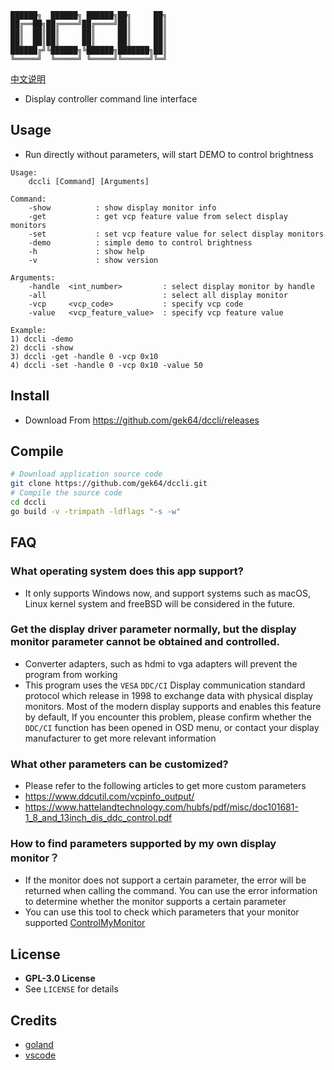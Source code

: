 ```
██████╗  ██████╗ ██████╗██╗     ██╗
██╔══██╗██╔════╝██╔════╝██║     ██║
██║  ██║██║     ██║     ██║     ██║
██║  ██║██║     ██║     ██║     ██║
██████╔╝╚██████╗╚██████╗███████╗██║
╚═════╝  ╚═════╝ ╚═════╝╚══════╝╚═╝
```

[中文说明](https://github.com/gek64/dccli/blob/main/README_chs.md)
- Display controller command line interface

## Usage
- Run directly without parameters, will start DEMO to control brightness
```
Usage:
    dccli [Command] [Arguments]

Command:
    -show          : show display monitor info
    -get           : get vcp feature value from select display monitors
    -set           : set vcp feature value for select display monitors
    -demo          : simple demo to control brightness
    -h             : show help
    -v             : show version

Arguments:
    -handle  <int_number>         : select display monitor by handle
    -all                          : select all display monitor
    -vcp     <vcp_code>           : specify vcp code
    -value   <vcp_feature_value>  : specify vcp feature value

Example:
1) dccli -demo
2) dccli -show
3) dccli -get -handle 0 -vcp 0x10
4) dccli -set -handle 0 -vcp 0x10 -value 50
```


## Install
- Download From https://github.com/gek64/dccli/releases

## Compile
```sh
# Download application source code
git clone https://github.com/gek64/dccli.git
# Compile the source code
cd dccli
go build -v -trimpath -ldflags "-s -w"
```

## FAQ
### What operating system does this app support?
- It only supports Windows now, and support systems such as macOS, Linux kernel system and freeBSD will be considered in the future.

### Get the display driver parameter normally, but the display monitor parameter cannot be obtained and controlled.
- Converter adapters, such as hdmi to vga adapters will prevent the program from working
- This program uses the `VESA` `DDC/CI` Display communication standard protocol which release in 1998 to exchange data with physical display monitors. Most of the modern display supports and enables this feature by default, If you encounter this problem, please confirm whether the `DDC/CI` function has been opened in OSD menu, or contact your display manufacturer to get more relevant information

### What other parameters can be customized?
- Please refer to the following articles to get more custom parameters
- https://www.ddcutil.com/vcpinfo_output/
- https://www.hattelandtechnology.com/hubfs/pdf/misc/doc101681-1_8_and_13inch_dis_ddc_control.pdf

### How to find parameters supported by my own display monitor？
- If the monitor does not support a certain parameter, the error will be returned when calling the command. You can use the error information to determine whether the monitor supports a certain parameter
- You can use this tool to check which parameters that your monitor supported [ControlMyMonitor](https://www.nirsoft.net/utils/control_my_monitor.html)

## License
- **GPL-3.0 License**
- See `LICENSE` for details

## Credits
- [goland](https://www.jetbrains.com/go/)
- [vscode](https://code.visualstudio.com/)
